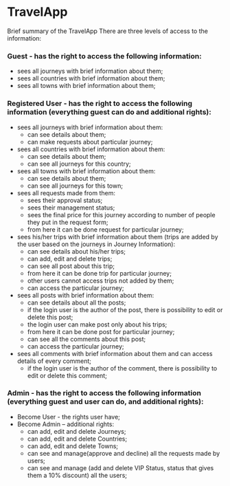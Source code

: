 # TravelApp
Brief summary of the TravelApp
There are three levels of access to the information:
### Guest - has the right to access the following information:
* sees all journeys with brief information about them;
* sees all countries with brief information about them;
* sees all towns with brief information about them;
### Registered User - has the right to access the following information (everything guest can do and additional rights):
* sees all journeys with brief information about them:
   - can see details about them;
   - can make requests about particular journey;
* sees all countries with brief information about them:
   - can see details about them;
   - can see all journeys for this country;
* sees all towns with brief information about them:
   - can see details about them;
   - can see all journeys for this town;
* sees all requests made from them:
   - sees their approval status;
   - sees their management status;
   - sees the final price for this journey according to number of people they put in the request form;
   - from here it can be done request for particular journey;
* sees his/her trips with brief information about them (trips are added by the user based on the journeys in Journey Information):
   - can see details about his/her trips;
   - can add, edit and delete trips;
   - can see all post about this trip;
   - from here it can be done trip for particular journey;
   - other users cannot access trips not added by them;
   - can access the particular journey;
* sees all posts with brief information about them:
   - can see details about all the posts;
   - if the login user is the author of the post, there is possibility to edit or delete this post;
   - the login user can make post only about his trips; 
   - from here it can be done post for particular journey;
   - can see all the comments about this post;
   - can access the particular journey;
* sees all comments with brief information about them and can access details of every comment;
   -  if the login user is the author of the comment, there is possibility to edit or delete this comment;
### Admin - has the right to access the following information (everything guest and user can do, and additional rights):
* Become User - the rights user have;
* Become Admin – additional rights:
   - can add, edit and delete Journeys;
   - can add, edit and delete Countries;
   - can add, edit and delete Towns; 
   - can see and manage(approve and decline) all the requests made by users;  
   - can see and manage (add and delete VIP Status, status that gives them a 10% discount) all the users;

